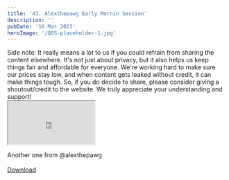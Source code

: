 ```yaml
---
title: '43. Alexthepawg Early Mornin Session'
description: ''
pubDate: '16 Mar 2023'
heroImage: '/QOS-placeholder-1.jpg'
---
```

<div class="video_paragraph_header"> Side note: It really means a lot to us if you could refrain from sharing the content elsewhere. It's not just about privacy, but it also helps us keep things fair and affordable for everyone. We're working hard to make sure our prices stay low, and when content gets leaked without credit, it can make things tough. So, if you do decide to share, please consider giving a shoutout/credit to the website. We truly appreciate your understanding and support!</div>

<iframe src="https://drive.google.com/file/d/1rHbgBztYUkDoywDCRhTBbSN3Zqe8Y5eI/preview" width="200" height="100" allow="autoplay" allowfullscreen="allowfullscreen"></iframe>

Another one from @alexthepawg
<br>
<br>
<a class="read_more" href="https://drive.google.com/file/d/1rHbgBztYUkDoywDCRhTBbSN3Zqe8Y5eI/view?usp=sharing">Download</a>